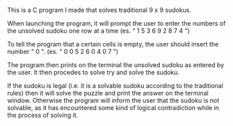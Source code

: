 This is a C program I made that solves traditional 9 x 9 sudokus.

When launching the program, it will prompt the user to enter the numbers of the unsolved sudoku one row at a time
(es. " 1 5 3 6 9 2 8 7 4 ")

To tell the program that a certain cells is empty, the user should insert the number " 0 ".
(es. " 0 0 5 2 6 0 4 0 7 ")

The program then prints on the terminal the unsolved sudoku as entered by the user. It then procedes to solve try and solve the sudoku.

If the sudoku is legal (i.e. it is a solvable sudoku according to the traditional rules) then it will solve the puzzle and print the answer on the terminal window.
Otherwise the program will inform the user that the sudoku is not solvable, as it has encountered some kind of logical contradiction while in the process of solving it.
